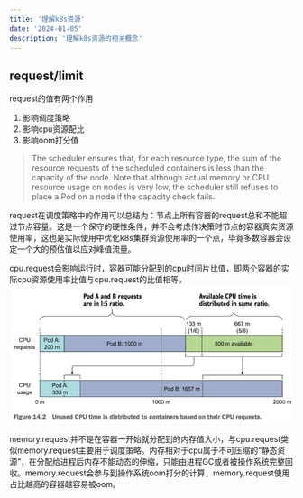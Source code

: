 ```yaml
---
title: '理解k8s资源'
date: '2024-01-05'
description: '理解k8s资源的相关概念'
---
```


## request/limit

request的值有两个作用

1. 影响调度策略
2. 影响cpu资源配比
3. 影响oom打分值

> The scheduler ensures that, for each resource type, the sum of the resource requests of the scheduled containers is less than the capacity of the node. Note that although actual memory or CPU resource usage on nodes is very low, the scheduler still refuses to place a Pod on a node if the capacity check fails.

request在调度策略中的作用可以总结为：节点上所有容器的request总和不能超过节点容量。这是一个保守的硬性条件，并不会考虑作决策时节点的容器真实资源使用率，这也是实际使用中优化k8s集群资源使用率的一个点，毕竟多数容器会设定一个大的预估值以应对峰值流量。

cpu.request会影响运行时，容器可能分配到的cpu时间片比值，即两个容器的实际cpu资源使用率比值与cpu.request的比值相等。
![cpu_request](/images/understand_the_kubernetes_resource/cpu_request.png)

memory.request并不是在容器一开始就分配到的内存值大小，与cpu.request类似memory.request主要用于调度策略。内存相对于cpu属于不可压缩的“静态资源”，在分配给进程后内存不能动态的伸缩，只能由进程GC或者被操作系统完整回收。memory.request会参与到操作系统oom打分的计算，memory.request使用占比越高的容器越容易被oom。